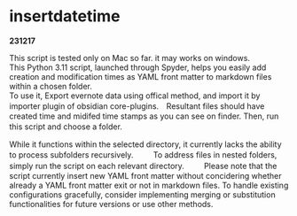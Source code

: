 # insertdatetime
**231217**

This script is tested only on Mac so far. it may works on windows.  
This Python 3.11 script, launched through Spyder, helps you easily add creation and modification times as YAML front matter to markdown files within a chosen folder.  
To use it, Export evernote data using offical method, and import it by importer plugin of obsidian core-plugins.　Resultant files should have created time and midifed time stamps as you can see on finder. Then, run this script and choose a folder.　　

While it functions within the selected directory, it currently lacks the ability to process subfolders recursively. 　　
To address files in nested folders, simply run the script on each relevant directory. 　　
Please note that the script currently insert new YAML front matter without concidering whether already a YAML front matter exit or not in markdown files. 
To handle existing configurations gracefully, consider implementing merging or substitution functionalities for future versions or use other methods.
